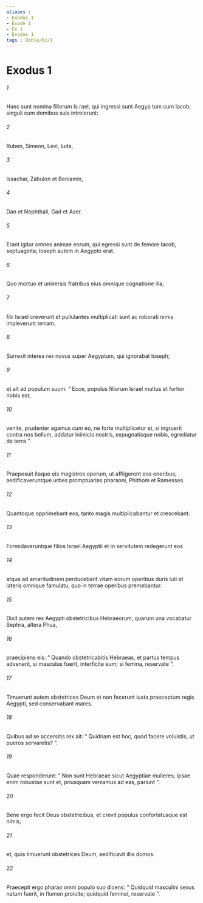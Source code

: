 ```yaml
---
aliases : 
- Exodus 1
- Exode 1
- Ex 1
- Exodus 1
tags : Bible/Ex/1
---
```


# Exodus 1

###### 1
Haec sunt nomina filiorum Is rael, qui ingressi sunt Aegyp tum cum Iacob; singuli cum domibus suis introierunt: 
###### 2
Ruben, Simeon, Levi, Iuda, 
###### 3
Issachar, Zabulon et Beniamin, 
###### 4
Dan et Nephthali, Gad et Aser. 
###### 5
Erant igitur omnes animae eorum, qui egressi sunt de femore Iacob, septuaginta; Ioseph autem in Aegypto erat. 
###### 6
Quo mortuo et universis fratribus eius omnique cognatione illa, 
###### 7
filii Israel creverunt et pullulantes multiplicati sunt ac roborati nimis impleverunt terram.
###### 8
Surrexit interea rex novus super Aegyptum, qui ignorabat Ioseph; 
###### 9
et ait ad populum suum: “ Ecce, populus filiorum Israel multus et fortior nobis est; 
###### 10
venite, prudenter agamus cum eo, ne forte multiplicetur et, si ingruerit contra nos bellum, addatur inimicis nostris, expugnatisque nobis, egrediatur de terra ”. 
###### 11
Praeposuit itaque eis magistros operum, ut affligerent eos oneribus; aedificaveruntque urbes promptuarias pharaoni, Phithom et Ramesses. 
###### 12
Quantoque opprimebant eos, tanto magis multiplicabantur et crescebant. 
###### 13
Formidaveruntque filios Israel Aegyptii et in servitutem redegerunt eos 
###### 14
atque ad amaritudinem perducebant vitam eorum operibus duris luti et lateris omnique famulatu, quo in terrae operibus premebantur.
###### 15
Dixit autem rex Aegypti obstetricibus Hebraeorum, quarum una vocabatur Sephra, altera Phua, 
###### 16
praecipiens eis: “ Quando obstetricabitis Hebraeas, et partus tempus advenerit, si masculus fuerit, interficite eum; si femina, reservate ”. 
###### 17
Timuerunt autem obstetrices Deum et non fecerunt iuxta praeceptum regis Aegypti, sed conservabant mares. 
###### 18
Quibus ad se accersitis rex ait: “ Quidnam est hoc, quod facere voluistis, ut pueros servaretis? ”.
###### 19
Quae responderunt: “ Non sunt Hebraeae sicut Aegyptiae mulieres; ipsae enim robustae sunt et, priusquam veniamus ad eas, pariunt ”. 
###### 20
Bene ergo fecit Deus obstetricibus, et crevit populus confortatusque est nimis; 
###### 21
et, quia timuerunt obstetrices Deum, aedificavit illis domos.
###### 22
Praecepit ergo pharao omni populo suo dicens: “ Quidquid masculini sexus natum fuerit, in flumen proicite; quidquid feminei, reservate ”.
